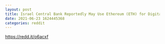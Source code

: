 ```yaml
--- 
layout: post 
title: Israel Central Bank Reportedly May Use Ethereum (ETH) for Digital Currency (CBDC) – AronBoss 
date: 2021-06-23 1624445368 
categories: reddit 
--- 
```

https://redd.it/o6acxf